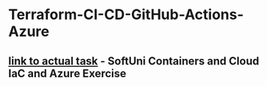 # Terraform-CI-CD-GitHub-Actions-Azure

## [link to actual task](https://github.com/denidim/Containers-And-Cloud/tree/main/05.Infrastructure-As-Code/Exercise/06.terraform-with-CI-CD) - SoftUni Containers and Cloud IaC and Azure Exercise